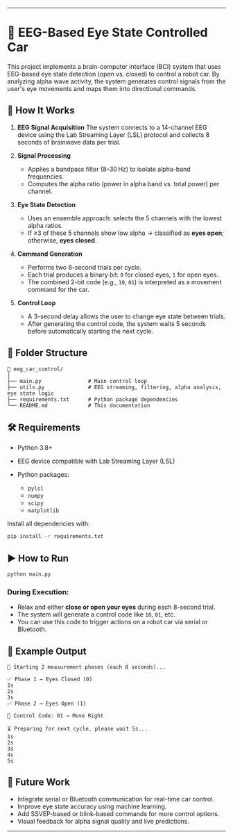 

---

# 🚗 EEG-Based Eye State Controlled Car

This project implements a brain-computer interface (BCI) system that uses EEG-based eye state detection (open vs. closed) to control a robot car. By analyzing alpha wave activity, the system generates control signals from the user's eye movements and maps them into directional commands.

## 🧠 How It Works

1. **EEG Signal Acquisition**
   The system connects to a 14-channel EEG device using the Lab Streaming Layer (LSL) protocol and collects 8 seconds of brainwave data per trial.

2. **Signal Processing**

   * Applies a bandpass filter (8–30 Hz) to isolate alpha-band frequencies.
   * Computes the alpha ratio (power in alpha band vs. total power) per channel.

3. **Eye State Detection**

   * Uses an ensemble approach: selects the 5 channels with the lowest alpha ratios.
   * If ≥3 of these 5 channels show low alpha → classified as **eyes open**; otherwise, **eyes closed**.

4. **Command Generation**

   * Performs two 8-second trials per cycle.
   * Each trial produces a binary bit: `0` for closed eyes, `1` for open eyes.
   * The combined 2-bit code (e.g., `10`, `01`) is interpreted as a movement command for the car.

5. **Control Loop**

   * A 3-second delay allows the user to change eye state between trials.
   * After generating the control code, the system waits 5 seconds before automatically starting the next cycle.

## 🧰 Folder Structure

```
📁 eeg_car_control/
│
├── main.py               # Main control loop
├── utils.py              # EEG streaming, filtering, alpha analysis, eye state logic
├── requirements.txt      # Python package dependencies
└── README.md             # This documentation
```

## 🛠️ Requirements

* Python 3.8+
* EEG device compatible with Lab Streaming Layer (LSL)
* Python packages:

  * `pylsl`
  * `numpy`
  * `scipy`
  * `matplotlib`

Install all dependencies with:

```bash
pip install -r requirements.txt
```

## ▶️ How to Run

```bash
python main.py
```

### During Execution:

* Relax and either **close or open your eyes** during each 8-second trial.
* The system will generate a control code like `10`, `01`, etc.
* You can use this code to trigger actions on a robot car via serial or Bluetooth.

## 🎯 Example Output

```
📡 Starting 2 measurement phases (each 8 seconds)...

✅ Phase 1 → Eyes Closed (0)
1s
2s
3s
✅ Phase 2 → Eyes Open (1)

🧠 Control Code: 01 → Move Right

⏳ Preparing for next cycle, please wait 5s...
1s
2s
3s
4s
5s
```

## 🔮 Future Work

* Integrate serial or Bluetooth communication for real-time car control.
* Improve eye state accuracy using machine learning.
* Add SSVEP-based or blink-based commands for more control options.
* Visual feedback for alpha signal quality and live predictions.

---
